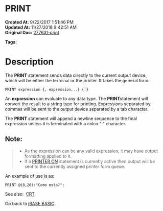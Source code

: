 # PRINT 

**Created At:** 9/22/2017 1:51:46 PM  
**Updated At:** 11/27/2018 9:42:51 AM  
**Original Doc:** [277631-print](https://docs.jbase.com/36868-jbase-basic/277631-print)  

**Tags:**
<badge text='printing' vertical='middle' />
<badge text='outpput' vertical='middle' />

# Description

The **PRINT** statement sends data directly to the current output device, which will be either the terminal or the printer. It takes the general form:

```
PRINT expression {, expression...} {:}
```

An **expression** can evaluate to any data type. The **PRINT**statement will convert the result to a string type for printing. Expressions separated by commas will be sent to the output device separated by a tab character.

The **PRINT** statement will append a newline sequence to the final expression unless it is terminated with a colon ":" character.

## Note:


> - As the expression can be any valid expression, it may have output formatting applied to it.
> - If a [PRINTER ON](./../printer) statement is currently active then output will be sent to the currently assigned printer form queue.


An example of use is as:

```
PRINT @(8,20):"Como esta?":
```



See also:  [CRT](./../crt).

Go back to [jBASE BASIC](./../jbase-basic-programmers-reference-guide).
